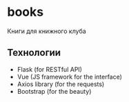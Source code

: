# books
Книги для книжного клуба

## Технологии
- Flask (for RESTful API)
- Vue (JS framework for the interface)
- Axios library (for the requests)
- Bootstrap (for the beauty)


 
